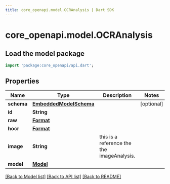 ```yaml
---
title: core_openapi.model.OCRAnalysis | Dart SDK
---
```


# core_openapi.model.OCRAnalysis

## Load the model package
```dart
import 'package:core_openapi/api.dart';
```

## Properties
Name | Type | Description | Notes
------------ | ------------- | ------------- | -------------
**schema** | [**EmbeddedModelSchema**](EmbeddedModelSchema.md) |  | [optional] 
**id** | **String** |  | 
**raw** | [**Format**](Format.md) |  | 
**hocr** | [**Format**](Format.md) |  | 
**image** | **String** | this is a reference the the imageAnalysis. | 
**model** | [**Model**](Model.md) |  | 

[[Back to Model list]](../README.md#documentation-for-models) [[Back to API list]](../README.md#documentation-for-api-endpoints) [[Back to README]](../README.md)


